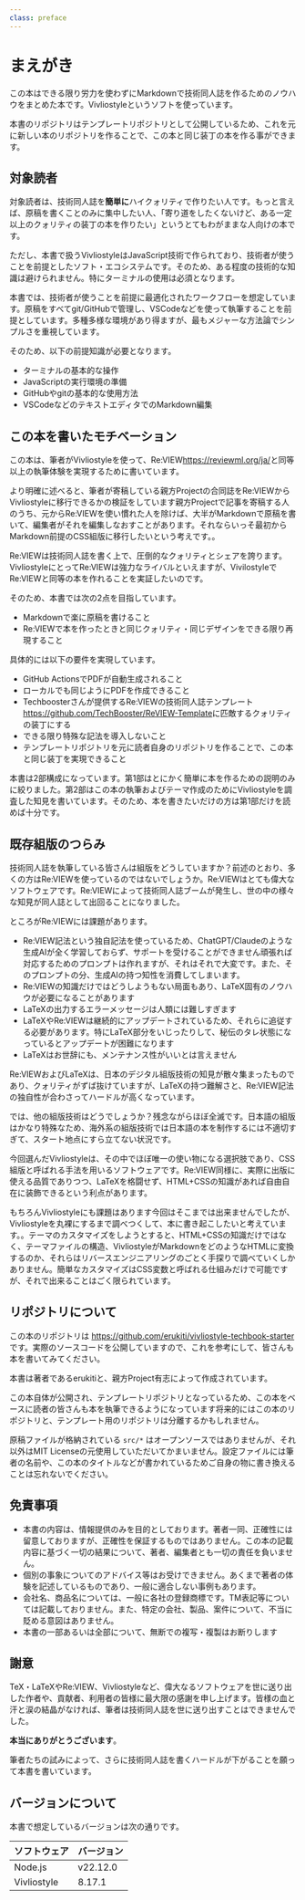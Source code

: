```yaml
---
class: preface
---
```


# まえがき

この本はできる限り労力を使わずにMarkdownで技術同人誌を作るためのノウハウをまとめた本です。Vivliostyleというソフトを使っています。

本書のリポジトリはテンプレートリポジトリとして公開しているため、これを元に新しい本のリポジトリを作ることで、この本と同じ装丁の本を作る事ができます。

## 対象読者

対象読者は、技術同人誌を**簡単に**ハイクォリティで作りたい人です。もっと言えば、原稿を書くことのみに集中したい人、「寄り道をしたくないけど、ある一定以上のクォリティの装丁の本を作りたい」というとてもわがままな人向けの本です。

ただし、本書で扱うVivliostyleはJavaScript技術で作られており、技術者が使うことを前提としたソフト・エコシステムです。そのため、ある程度の技術的な知識は避けられません。特にターミナルの使用は必須となります。

本書では、技術者が使うことを前提に最適化されたワークフローを想定しています。原稿をすべてgit/GitHubで管理し、VSCodeなどを使って執筆することを前提としています。多種多様な環境があり得ますが、最もメジャーな方法論でシンプルさを重視しています。

そのため、以下の前提知識が必要となります。

* ターミナルの基本的な操作
* JavaScriptの実行環境の準備
* GitHubやgitの基本的な使用方法
* VSCodeなどのテキストエディタでのMarkdown編集

## この本を書いたモチベーション

この本は、筆者がVivliostyleを使って、Re:VIEW<span class="footnote">https://reviewml.org/ja/</span>と同等以上の執筆体験を実現するために書いています。

より明確に述べると、筆者が寄稿している親方Projectの合同誌をRe:VIEWからVivliostyleに移行できるかの検証をしています<span class="footnote">親方Projectで記事を寄稿する人のうち、元からRe:VIEWを使い慣れた人を除けば、大半がMarkdownで原稿を書いて、編集者がそれを編集しなおすことがあります。それならいっそ最初からMarkdown前提のCSS組版に移行したいという考えです。</span>。

Re:VIEWは技術同人誌を書く上で、圧倒的なクォリティとシェアを誇ります。VivliostyleにとってRe:VIEWは強力なライバルといえますが、VivilostyleでRe:VIEWと同等の本を作れることを実証したいのです。

そのため、本書では次の2点を目指しています。

* Markdownで楽に原稿を書けること
* Re:VIEWで本を作ったときと同じクォリティ・同じデザインをできる限り再現すること

具体的には以下の要件を実現しています。

* GitHub ActionsでPDFが自動生成されること
* ローカルでも同じようにPDFを作成できること
* Techboosterさんが提供するRe:VIEWの技術同人誌テンプレート<span class="footnote">https://github.com/TechBooster/ReVIEW-Template</span>に匹敵するクォリティの装丁にする
* できる限り特殊な記法を導入しないこと
* テンプレートリポジトリを元に読者自身のリポジトリを作ることで、この本と同じ装丁を実現できること

本書は2部構成になっています。第1部はとにかく簡単に本を作るための説明のみに絞りました。第2部はこの本の執筆およびテーマ作成のためにVivliostyleを調査した知見を書いています。そのため、本を書きたいだけの方は第1部だけを読めば十分です。

## 既存組版のつらみ

技術同人誌を執筆している皆さんは組版をどうしていますか？前述のとおり、多くの方はRe:VIEWを使っているのではないでしょうか。Re:VIEWはとても偉大なソフトウェアです。Re:VIEWによって技術同人誌ブームが発生し、世の中の様々な知見が同人誌として出回ることになりました。

ところがRe:VIEWには課題があります。

* Re:VIEW記法という独自記法を使っているため、ChatGPT/Claudeのような生成AIが全く学習しておらず、サポートを受けることができません<span class="footnote">頑張れば対応するためのプロンプトは作れますが、それはそれで大変です。また、そのプロンプトの分、生成AIの持つ知性を消費してしまいます。</span>
* Re:VIEWの知識だけではどうしようもない局面もあり、LaTeX固有のノウハウが必要になることがあります
* LaTeXの出力するエラーメッセージは人類には難しすぎます
* LaTeXやRe:VIEWは継続的にアップデートされているため、それらに追従する必要があります。特にLaTeX部分をいじったりして、秘伝のタレ状態になっているとアップデートが困難になります
* LaTeXはお世辞にも、メンテナンス性がいいとは言えません

Re:VIEWおよびLaTeXは、日本のデジタル組版技術の知見が散々集まったものであり、クォリティがずば抜けていますが、LaTeXの持つ難解さと、Re:VIEW記法の独自性が合わさってハードルが高くなっています。

では、他の組版技術はどうでしょうか？残念ながらほぼ全滅です。日本語の組版はかなり特殊なため、海外系の組版技術では日本語の本を制作するには不適切すぎて、スタート地点にすら立てない状況です。

今回選んだVivliostyleは、その中でほぼ唯一の使い物になる選択肢であり、CSS組版と呼ばれる手法を用いるソフトウェアです。Re:VIEW同様に、実際に出版に使える品質でありつつ、LaTeXを格闘せず、HTML+CSSの知識があれば自由自在に装飾できるという利点があります。

もちろんVivliostyleにも課題はあります<span class="footnote">今回はそこまでは出来ませんでしたが、Vivliostyleを丸裸にするまで調べつくして、本に書き起こしたいと考えています。</span>。テーマのカスタマイズをしようとすると、HTML+CSSの知識だけではなく、テーマファイルの構造、VivliostyleがMarkdownをどのようなHTMLに変換するのか、それらはリバースエンジニアリングのごとく手探りで調べていくしかありません。簡単なカスタマイズはCSS変数と呼ばれる仕組みだけで可能ですが、それで出来ることはごく限られています。

## リポジトリについて

この本のリポジトリは https://github.com/erukiti/vivliostyle-techbook-starter です。実際のソースコードを公開していますので、これを参考にして、皆さんも本を書いてみてください。

本書は著者であるerukitiと、親方Project有志によって作成されています。

この本自体が公開され、テンプレートリポジトリとなっているため、この本をベースに読者の皆さんも本を執筆できるようになっています<span class="footnote">将来的にはこの本のリポジトリと、テンプレート用のリポジトリは分離するかもしれません</span>。

原稿ファイルが格納されている `src/*` はオープンソースではありませんが、それ以外はMIT Licenseの元使用していただいてかまいません。設定ファイルには筆者の名前や、この本のタイトルなどが書かれているためご自身の物に書き換えることは忘れないでください。

## 免責事項

* 本書の内容は、情報提供のみを目的としております。著者一同、正確性には留意しておりますが、正確性を保証するものではありません。この本の記載内容に基づく一切の結果について、著者、編集者とも一切の責任を負いません。
* 個別の事象についてのアドバイス等はお受けできません。あくまで著者の体験を記述しているものであり、一般に適合しない事例もあります。
* 会社名、商品名については、一般に各社の登録商標です。TM表記等については記載しておりません。また、特定の会社、製品、案件について、不当に貶める意図はありません。
* 本書の一部あるいは全部について、無断での複写・複製はお断りします

## 謝意

TeX・LaTeXやRe:VIEW、Vivliostyleなど、偉大なるソフトウェアを世に送り出した作者や、貢献者、利用者の皆様に最大限の感謝を申し上げます。皆様の血と汗と涙の結晶がなければ、筆者は技術同人誌を世に送り出すことはできませんでした。

**本当にありがとうございます**。

筆者たちの試みによって、さらに技術同人誌を書くハードルが下がることを願って本書を書いています。

## バージョンについて

本書で想定しているバージョンは次の通りです。

|ソフトウェア|バージョン|
|----------|---------|
|Node.js|v22.12.0|
|Vivliostyle|8.17.1|
